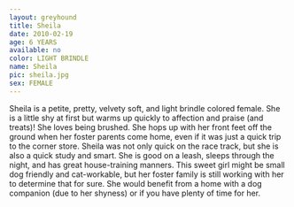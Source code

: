 ```yaml
---
layout: greyhound
title: Sheila
date: 2010-02-19
age: 6 YEARS
available: no
color: LIGHT BRINDLE
name: Sheila
pic: sheila.jpg
sex: FEMALE
---
```


Sheila is a petite, pretty, velvety soft, and light brindle colored female. She is a little shy at first but warms up
quickly to affection and praise (and treats)! She loves being brushed. She hops up with her front feet off the ground
when her foster parents come home, even if it was just a quick trip to the corner store. Sheila was not only quick on
the race track, but she is also a quick study and smart. She is good on a leash, sleeps through the night, and has great
house-training manners. This sweet girl might be small dog friendly and cat-workable, but her foster family is still
working with her to determine that for sure. She would benefit from a home with a dog companion (due to her shyness) or
if you have plenty of time for her.
